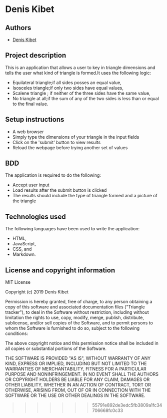 # Denis Kibet

## Authors
- [Denis Kibet](https://github.com/Kibet1816)

## Project description
This is an application that allows a user to key in triangle dimensions and tells the user what kind of triangle is formed.It uses the following logic:

- Equilateral triangle;if all sides posses an equal value,
- Isosceles triangle;if only two sides have equal values,
- Scalene triangle ; if neither of the three sides have the same value,
- No triangle at all;if the sum of any of the two sides is less than or equal to the final value.
 
## Setup instructions
- A web browser
- Simply type the dimensions of your triangle in the input fields
- Click on the 'submit' button to view results
- Reload the webpage before trying another set of values

## BDD
The application is required to do the following:
- Accept user input
- Load results after the submit button is clicked
- The results should include the type of triangle formed and a picture of the triangle

## Technologies used
The following languages have been used to write the application:
- HTML,
- JavaScript,
- CSS, and
- Markdown.

## License and copyright information

MIT License

Copyright (c) 2019 Denis Kibet

Permission is hereby granted, free of charge, to any person obtaining a copy
of this software and associated documentation files ("Triangle tracker"), to deal
in the Software without restriction, including without limitation the rights
to use, copy, modify, merge, publish, distribute, sublicense, and/or sell
copies of the Software, and to permit persons to whom the Software is
furnished to do so, subject to the following conditions:

The above copyright notice and this permission notice shall be included in all
copies or substantial portions of the Software.

THE SOFTWARE IS PROVIDED "AS IS", WITHOUT WARRANTY OF ANY KIND, EXPRESS OR
IMPLIED, INCLUDING BUT NOT LIMITED TO THE WARRANTIES OF MERCHANTABILITY,
FITNESS FOR A PARTICULAR PURPOSE AND NONINFRINGEMENT. IN NO EVENT SHALL THE
AUTHORS OR COPYRIGHT HOLDERS BE LIABLE FOR ANY CLAIM, DAMAGES OR OTHER
LIABILITY, WHETHER IN AN ACTION OF CONTRACT, TORT OR OTHERWISE, ARISING FROM,
OUT OF OR IN CONNECTION WITH THE SOFTWARE OR THE USE OR OTHER DEALINGS IN THE
SOFTWARE.
>>>>>>> 55791e892de3edc5fb3809a1fc34706668fc0c33

